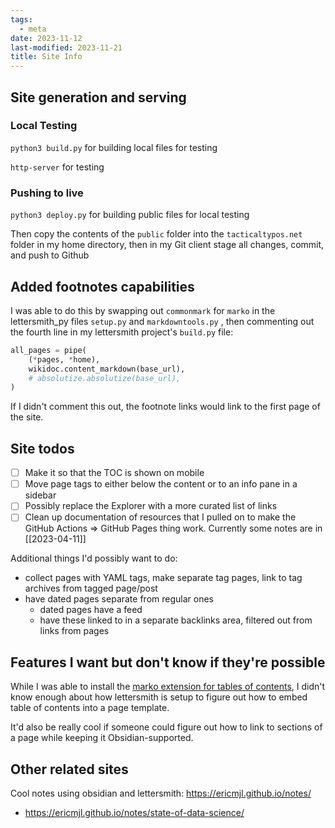 ```yaml
---
tags:
  - meta
date: 2023-11-12
last-modified: 2023-11-21
title: Site Info
---
```


## Site generation and serving
### Local Testing
`python3 build.py` for building local files for testing

`http-server` for testing

### Pushing to live
`python3 deploy.py` for building public files for local testing

Then copy the contents of the `public` folder into the `tacticaltypos.net` folder in my home directory, then in my Git client stage all changes, commit, and push to Github

## Added footnotes capabilities
I was able to do this by swapping out `commonmark` for `marko` in the lettersmith_py files `setup.py` and `markdowntools.py` , then commenting out the fourth line in my lettersmith project's `build.py` file:

```python
all_pages = pipe(
    (*pages, *home),
    wikidoc.content_markdown(base_url),
    # absolutize.absolutize(base_url),
)
```

If I didn't comment this out, the footnote links would link to the first page of the site.

## Site todos
- [ ] Make it so that the TOC is shown on mobile
- [ ] Move page tags to either below the content or to an info pane in a sidebar
- [ ] Possibly replace the Explorer with a more curated list of links
- [ ] Clean up documentation of resources that I pulled on to make the GitHub Actions => GitHub Pages thing work. Currently some notes are in [[2023-04-11]]

Additional things I'd possibly want to do:
- collect pages with YAML tags, make separate tag pages, link to tag archives from tagged page/post
- have dated pages separate from regular ones
	- dated pages have a feed
	- have these linked to in a separate backlinks area, filtered out from links from pages

## Features I want but don't know if they're possible
While I was able to install the [marko extension for tables of contents](https://marko-py.readthedocs.io/en/latest/extensions.html), I didn't know enough about how lettersmith is setup to figure out how to embed table of contents into a page template.

It'd also be really cool if someone could figure out how to link to sections of a page while keeping it Obsidian-supported.

## Other related sites
Cool notes using obsidian and lettersmith: <https://ericmjl.github.io/notes/>
- <https://ericmjl.github.io/notes/state-of-data-science/>